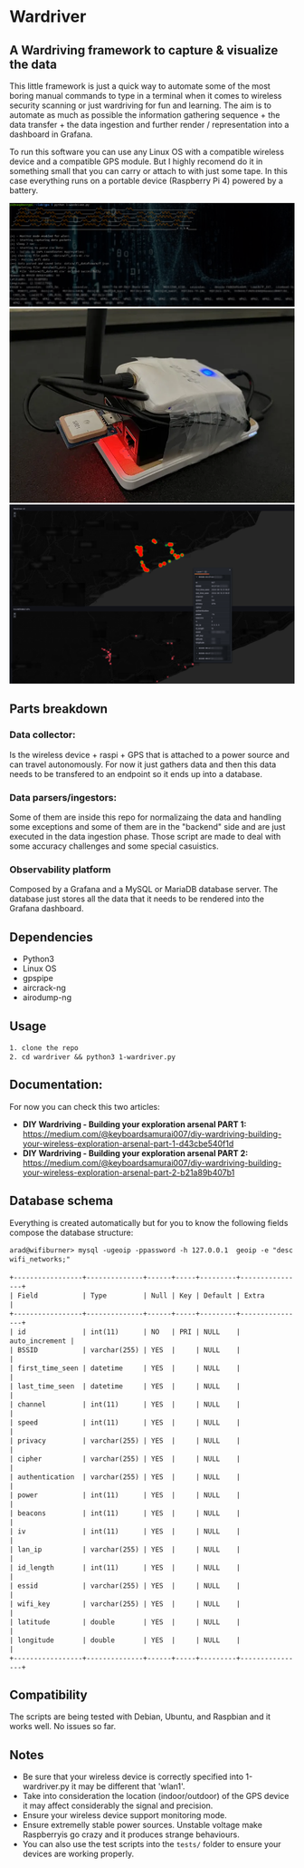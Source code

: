# Wardriver 

## A Wardriving framework to capture & visualize the data

This little framework is just a quick way to automate some of the most boring manual commands to type in a terminal when it comes to wireless security scanning or just wardriving for fun and learning. The aim is to automate as much as possible the information gathering sequence + the data transfer + the data ingestion and further render / representation into a dashboard in Grafana. 

To run this software you can use any Linux OS with a compatible wireless device and a compatible GPS module.
But I highly recomend do it in something small that you can carry or attach to with just some tape. In this case everything runs on a portable device (Raspberry Pi 4) powered by a battery.


![Wardriver2](doc/img/wardriver.png)
![Wardriver2](doc/img/raspi.webp)
![Wardriver2](doc/img/observability.png)


## Parts breakdown

### Data collector: 
Is the wireless device + raspi + GPS that is attached to a power source and can travel autonomously. For now it just gathers data and then this data needs to be transfered to an endpoint so it ends up into a database. 

### Data parsers/ingestors: 
Some of them are inside this repo for normalizaing the data and handling some exceptions and some of them are in the "backend" side and are just executed in the data ingestion phase. Those script are made to deal with some accuracy challenges and some special casuistics. 

### Observability platform
Composed by a Grafana and a MySQL or MariaDB database server. The database just stores all the data that it needs to be rendered into the Grafana dashboard. 


## Dependencies

- Python3
- Linux OS
- gpspipe
- aircrack-ng
- airodump-ng

## Usage

    1. clone the repo
    2. cd wardriver && python3 1-wardriver.py

## Documentation: 

For now you can check this two articles: 

- **DIY Wardriving - Building your exploration arsenal PART 1:** https://medium.com/@keyboardsamurai007/diy-wardriving-building-your-wireless-exploration-arsenal-part-1-d43cbe540f1d
- **DIY Wardriving - Building your exploration arsenal PART 2:** https://medium.com/@keyboardsamurai007/diy-wardriving-building-your-wireless-exploration-arsenal-part-2-b21a89b407b1

## Database schema
Everything is created automatically but for you to know the following fields compose the database structure:


```
arad@wifiburner> mysql -ugeoip -ppassword -h 127.0.0.1  geoip -e "desc wifi_networks;" 

+-----------------+--------------+------+-----+---------+----------------+
| Field           | Type         | Null | Key | Default | Extra          |
+-----------------+--------------+------+-----+---------+----------------+
| id              | int(11)      | NO   | PRI | NULL    | auto_increment |
| BSSID           | varchar(255) | YES  |     | NULL    |                |
| first_time_seen | datetime     | YES  |     | NULL    |                |
| last_time_seen  | datetime     | YES  |     | NULL    |                |
| channel         | int(11)      | YES  |     | NULL    |                |
| speed           | int(11)      | YES  |     | NULL    |                |
| privacy         | varchar(255) | YES  |     | NULL    |                |
| cipher          | varchar(255) | YES  |     | NULL    |                |
| authentication  | varchar(255) | YES  |     | NULL    |                |
| power           | int(11)      | YES  |     | NULL    |                |
| beacons         | int(11)      | YES  |     | NULL    |                |
| iv              | int(11)      | YES  |     | NULL    |                |
| lan_ip          | varchar(255) | YES  |     | NULL    |                |
| id_length       | int(11)      | YES  |     | NULL    |                |
| essid           | varchar(255) | YES  |     | NULL    |                |
| wifi_key        | varchar(255) | YES  |     | NULL    |                |
| latitude        | double       | YES  |     | NULL    |                |
| longitude       | double       | YES  |     | NULL    |                |
+-----------------+--------------+------+-----+---------+----------------+

```

## Compatibility

The scripts are being tested with Debian, Ubuntu, and Raspbian and it works well. No issues so far. 

## Notes

- Be sure that your wireless device is correctly specified into 1-wardriver.py it may be different that 'wlan1'.
- Take into consideration the location (indoor/outdoor) of the GPS device it may affect considerably the signal and precision. 
- Ensure your wireless device support monitoring mode.
- Ensure extremelly stable power sources. Unstable voltage make Raspberryis go crazy and it produces strange behaviours.
- You can also use the test scripts into the `tests/` folder to ensure your devices are working properly. 